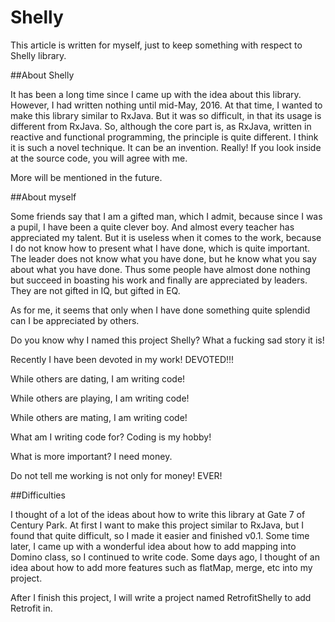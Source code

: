 # Shelly

This article is written for myself, just to keep something with respect to Shelly library.

##About Shelly

It has been a long time since I came up with the idea about this library. However, I had written
nothing until mid-May, 2016. At that time, I wanted to make this library similar to RxJava. But it
was so difficult, in that its usage is different from RxJava. So, although the core part is, as
RxJava, written in reactive and functional programming, the principle is quite different. I think
it is such a novel technique. It can be an invention. Really! If you look inside at the source code,
you will agree with me.

More will be mentioned in the future.

##About myself

Some friends say that I am a gifted man, which I admit, because since I was a pupil, I have been a
quite clever boy. And almost every teacher has appreciated my talent. But it is useless when it
comes to the work, because I do not know how to present what I have done, which is quite important.
The leader does not know what you have done, but he know what you say about what you have done. Thus
some people have almost done nothing but succeed in boasting his work and finally are appreciated by
leaders. They are not gifted in IQ, but gifted in EQ.

As for me, it seems that only when I have done something quite splendid can I be appreciated by
others.

Do you know why I named this project Shelly? What a fucking sad story it is!

Recently I have been devoted in my work! DEVOTED!!!

While others are dating, I am writing code!

While others are playing, I am writing code!

While others are mating, I am writing code!

What am I writing code for? Coding is my hobby!

What is more important? I need money.

Do not tell me working is not only for money! EVER!

##Difficulties

I thought of a lot of the ideas about how to write this library at Gate 7 of Century Park. At first
I want to make this project similar to RxJava, but I found that quite difficult, so I made it easier
and finished v0.1. Some time later, I came up with a wonderful idea about how to add mapping into
Domino class, so I continued to write code. Some days ago, I thought of an idea about how to add
more features such as flatMap, merge, etc into my project.

After I finish this project, I will write a project named RetrofitShelly to add Retrofit in.
